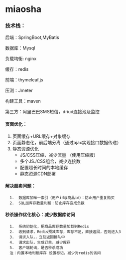 # miaosha
### 技术栈：
  后端：SpringBoot,MyBatis <p>
  数据库：Mysql <p>
  负载均衡: nginx <p>
  缓存：redis <p>
  前端：thymeleaf,js <p>
  压测：Jmeter <p>
  构建工具：maven <p>
  第三方：阿里巴巴SMS短信，driud连接池及监控
    
    

#### 页面优化：
1.  页面缓存+URL缓存+对象缓存
2.  页面静态化，前后端分离（通过ajax实现接口数据传递）
3.  静态资源优化
    - JS/CSS压缩，减少流量  （使用压缩版）
    - 多个JS./CSS组合，减少连接数     
    - 配置超长时间的本地缓存
    - 静态资源CDN部署
      
#### 解决超卖问题：
      1.  数据库加唯一索引（用户id与商品id）：防止用户重复购买
      2.  SQL加库存数量判断：防止库存变成负数
      
#### 秒杀操作优化核心：减少数据库访问
      1.  系统初始化，把商品库存数量加载到Redis
      2.  收到请求，Redis预减库存，库存不足，直接返回，否则进入3
      3.  请求入队，，立刻返回排队中
      4.  请求出队，生成订单，减少库存
      5.  客户端轮询，是否秒杀成功
      注：内置本地判断库存 设置标记，减少对redis的访问
      
